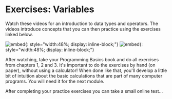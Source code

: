 # Exercises: Variables

Watch these videos for an introduction to data types and operators. The videos introduce concepts that you can then practice using the exercises linked below.

![embed](https://www.youtube.com/embed/luDPUSmTcPc){: style="width:48%; display: inline-block;"}
![embed](https://www.youtube.com/embed/f1xZf4iJDWE){: style="width:48%; display: inline-block;"}

After watching, take your Programming Basics book and do all exercises from chapters 1, 2 and 3. It's important to do the exercises by hand (on paper), without using a calculator! When done like that, you'll develop a little bit of intuition about the basic calculations that are part of many computer programs. You will need it for the next module.

After completing your practice exercises you can take a small online test...
